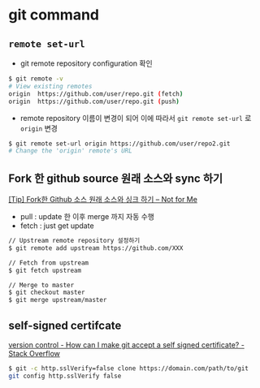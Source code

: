 # git command

## `remote set-url`

- git remote repository configuration 확인

```bash
$ git remote -v
# View existing remotes
origin  https://github.com/user/repo.git (fetch)
origin  https://github.com/user/repo.git (push)
```

- remote repository 이름이 변경이 되어 이에 따라서 `git remote set-url` 로 `origin` 변경

```bash
$ git remote set-url origin https://github.com/user/repo2.git
# Change the 'origin' remote's URL
```

## Fork 한 github source 원래 소스와 sync 하기

[[Tip] Fork한 Github 소스 원래 소스와 싱크 하기 – Not for Me](http://www.notforme.kr/archives/1631)

- pull : update 한 이후 merge 까지 자동 수행
- fetch : just get update

```bash
// Upstream remote repository 설정하기
$ git remote add upstream https://github.com/XXX

// Fetch from upstream
$ git fetch upstream

// Merge to master
$ git checkout master
$ git merge upstream/master
```


## self-signed certifcate

[version control - How can I make git accept a self signed certificate? - Stack Overflow](http://stackoverflow.com/questions/11621768/how-can-i-make-git-accept-a-self-signed-certificate)

```bash
$ git -c http.sslVerify=false clone https://domain.com/path/to/git
git config http.sslVerify false
```
